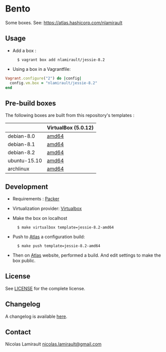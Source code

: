 # Bento

Some boxes. See: https://atlas.hashicorp.com/nlamirault


## Usage

* Add a box :

        $ vagrant box add nlamirault/jessie-8.2

* Using a box in a Vagrantfile:

```ruby
Vagrant.configure("2") do |config|
  config.vm.box = "nlamirault/jessie-8.2"
end
```

## Pre-build boxes

The following boxes are built from this repository's templates :

|               | VirtualBox (5.0.12)       |
| ------------- | ------------------        |
| debian-8.0    | [amd64][D80]              |
| debian-8.1    | [amd64][D81]              |
| debian-8.2    | [amd64][D82]              |
| ubuntu-15.10  | [amd64][U1510]            |
| archlinux     | [amd64][Arch]             |


## Development

* Requirements : [Packer][]

* Virtualization provider: [Virtualbox][]

* Make the box on localhost

        $ make virtualbox template=jessie-8.2-amd64

* Push to [Atlas][] a configuration build:

        $ make push template=jessie-8.2-amd64

* Then on [Atlas][] website, performed a build. And edit settings to make the box public.


## License

See [LICENSE][] for the complete license.


## Changelog

A changelog is available [here](ChangeLog.md).


## Contact

Nicolas Lamirault <nicolas.lamirault@gmail.com>




[LICENSE]: https://github.com/nlamirault/bento/blob/master/LICENSE



[Packer]: https://www.packer.io/
[Atlas]:  https://atlas.hashicorp.com
[Virtualbox]: https://www.virtualbox.org/


[D80]: https://atlas.hashicorp.com/nlamirault/boxes/jessie-8.0
[D81]: https://atlas.hashicorp.com/nlamirault/boxes/debian-8.1
[D82]: https://atlas.hashicorp.com/nlamirault/boxes/debian-8.2

[Arch]: https://atlas.hashicorp.com/nlamirault/boxes/archlinux

[U1510]: https://atlas.hashicorp.com/nlamirault/boxes/ubuntu-15.10

[N1412]: https://atlas.hashicorp.com/nlamirault/boxes/nixos-1412
